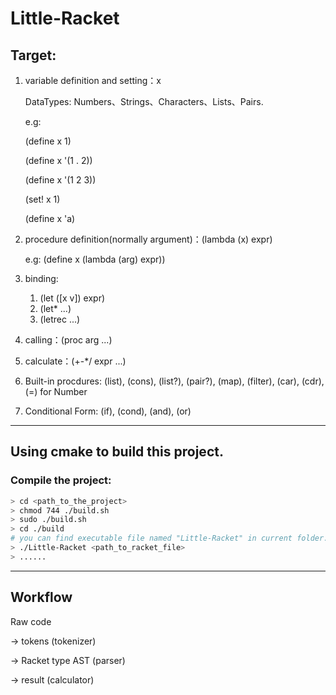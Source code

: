 # Little-Racket

## Target: ##

1. variable definition and setting：x
  
    DataTypes: Numbers、Strings、Characters、Lists、Pairs.

    e.g:

    (define x 1)

    (define x '(1 . 2))

    (define x '(1 2 3))

    (set! x 1)

    (define x 'a)

2. procedure definition(normally argument)：(lambda (x) expr)

    e.g: (define x (lambda (arg) expr))
3. binding:
   1. (let ([x v]) expr)
   2. (let* ...)
   3. (letrec ...)
4. calling：(proc arg ...)
5. calculate：(+-*/ expr ...)
6. Built-in procdures: (list), (cons), (list?), (pair?), (map), (filter), (car), (cdr), (=) for Number
7. Conditional Form: (if), (cond), (and), (or)
---
## Using cmake to build this project. ##

### Compile the project: ###
```bash
> cd <path_to_the_project>
> chmod 744 ./build.sh 
> sudo ./build.sh
> cd ./build
# you can find executable file named "Little-Racket" in current folder.
> ./Little-Racket <path_to_racket_file>
> ......
```
---
## Workflow ##

Raw code

-> tokens (tokenizer)

-> Racket type AST (parser)

-> result (calculator)
